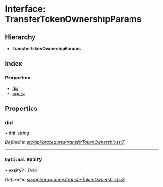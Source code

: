 # Interface: TransferTokenOwnershipParams

## Hierarchy

* **TransferTokenOwnershipParams**

## Index

### Properties

* [did](transfertokenownershipparams.md#did)
* [expiry](transfertokenownershipparams.md#optional-expiry)

## Properties

###  did

• **did**: *string*

*Defined in [src/api/procedures/transferTokenOwnership.ts:7](https://github.com/PolymathNetwork/polymesh-sdk/blob/273f2cb/src/api/procedures/transferTokenOwnership.ts#L7)*

___

### `Optional` expiry

• **expiry**? : *[Date](../enums/transactionargumenttype.md#date)*

*Defined in [src/api/procedures/transferTokenOwnership.ts:8](https://github.com/PolymathNetwork/polymesh-sdk/blob/273f2cb/src/api/procedures/transferTokenOwnership.ts#L8)*
